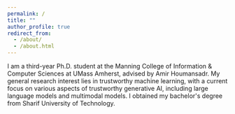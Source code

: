 ```yaml
---
permalink: /
title: ""
author_profile: true
redirect_from: 
  - /about/
  - /about.html
---
```


I am a third-year Ph.D. student at the Manning College of Information & Computer Sciences at UMass Amherst, advised by Amir Houmansadr. My general research interest lies in trustworthy machine learning, with a current focus on various aspects of trustworthy generative AI, including large language models and multimodal models. I obtained my bachelor's degree from Sharif University of Technology.
